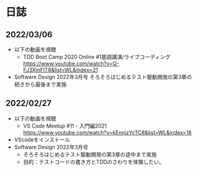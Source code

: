 # 日誌
## 2022/03/06

* 以下の動画を視聴
  * TDD Boot Camp 2020 Online #1基調講演/ライブコーディング  
 <https://www.youtube.com/watch?v=Q-FJ3XmFlT8&list=WL&index=21>
* Software Design 2022年3月号
  そろそろはじめるテスト駆動開発の第3章の続きから最後まで実施

## 2022/02/27

* 以下の動画を視聴
  * VS Code Meetup #11 - 入門編2021  
 <https://www.youtube.com/watch?v=kEnnjzYcTC8&list=WL&index=18>
* VScodeをインストール
* Software Design 2022年3月号
  * そろそろはじめるテスト駆動開発の第3章の途中まで実施
  * 目的：テストコードの書き方とTDDのさわりを体験したい。
